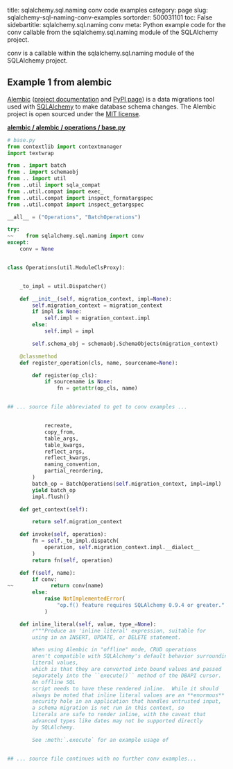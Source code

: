 title: sqlalchemy.sql.naming conv code examples
category: page
slug: sqlalchemy-sql-naming-conv-examples
sortorder: 500031101
toc: False
sidebartitle: sqlalchemy.sql.naming conv
meta: Python example code for the conv callable from the sqlalchemy.sql.naming module of the SQLAlchemy project.


conv is a callable within the sqlalchemy.sql.naming module of the SQLAlchemy project.


## Example 1 from alembic
[Alembic](https://github.com/sqlalchemy/alembic)
([project documentation](https://alembic.sqlalchemy.org/) and
[PyPI page](https://pypi.org/project/alembic/))
is a data migrations tool used with [SQLAlchemy](/sqlalchemy.html) to make
database schema changes. The Alembic project is open sourced under the
[MIT license](https://github.com/sqlalchemy/alembic/blob/master/LICENSE).

[**alembic / alembic / operations / base.py**](https://github.com/sqlalchemy/alembic/blob/master/alembic/operations/base.py)

```python
# base.py
from contextlib import contextmanager
import textwrap

from . import batch
from . import schemaobj
from .. import util
from ..util import sqla_compat
from ..util.compat import exec_
from ..util.compat import inspect_formatargspec
from ..util.compat import inspect_getargspec

__all__ = ("Operations", "BatchOperations")

try:
~~    from sqlalchemy.sql.naming import conv
except:
    conv = None


class Operations(util.ModuleClsProxy):


    _to_impl = util.Dispatcher()

    def __init__(self, migration_context, impl=None):
        self.migration_context = migration_context
        if impl is None:
            self.impl = migration_context.impl
        else:
            self.impl = impl

        self.schema_obj = schemaobj.SchemaObjects(migration_context)

    @classmethod
    def register_operation(cls, name, sourcename=None):

        def register(op_cls):
            if sourcename is None:
                fn = getattr(op_cls, name)


## ... source file abbreviated to get to conv examples ...


            recreate,
            copy_from,
            table_args,
            table_kwargs,
            reflect_args,
            reflect_kwargs,
            naming_convention,
            partial_reordering,
        )
        batch_op = BatchOperations(self.migration_context, impl=impl)
        yield batch_op
        impl.flush()

    def get_context(self):

        return self.migration_context

    def invoke(self, operation):
        fn = self._to_impl.dispatch(
            operation, self.migration_context.impl.__dialect__
        )
        return fn(self, operation)

    def f(self, name):
        if conv:
~~            return conv(name)
        else:
            raise NotImplementedError(
                "op.f() feature requires SQLAlchemy 0.9.4 or greater."
            )

    def inline_literal(self, value, type_=None):
        r"""Produce an 'inline literal' expression, suitable for
        using in an INSERT, UPDATE, or DELETE statement.

        When using Alembic in "offline" mode, CRUD operations
        aren't compatible with SQLAlchemy's default behavior surrounding
        literal values,
        which is that they are converted into bound values and passed
        separately into the ``execute()`` method of the DBAPI cursor.
        An offline SQL
        script needs to have these rendered inline.  While it should
        always be noted that inline literal values are an **enormous**
        security hole in an application that handles untrusted input,
        a schema migration is not run in this context, so
        literals are safe to render inline, with the caveat that
        advanced types like dates may not be supported directly
        by SQLAlchemy.

        See :meth:`.execute` for an example usage of


## ... source file continues with no further conv examples...

```


